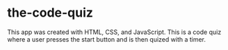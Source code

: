 # the-code-quiz
This app was created with HTML, CSS, and JavaScript. This is a code quiz where a user presses the start button and is then quized with a timer.